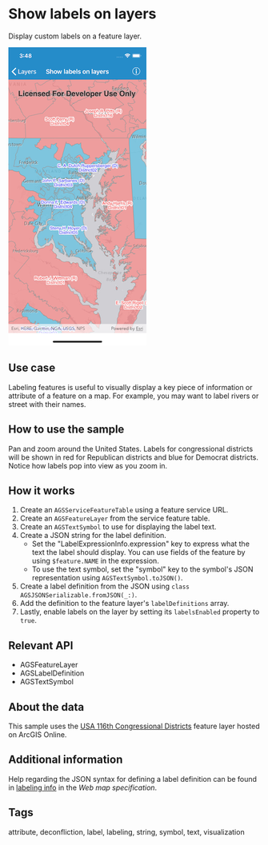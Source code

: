 # Show labels on layers

Display custom labels on a feature layer.

![Show labels on layers sample](show-labels.png)

## Use case

Labeling features is useful to visually display a key piece of information or attribute of a feature on a map. For example, you may want to label rivers or street with their names.

## How to use the sample

Pan and zoom around the United States. Labels for congressional districts will be shown in red for Republican districts and blue for Democrat districts. Notice how labels pop into view as you zoom in.

## How it works

1. Create an `AGSServiceFeatureTable` using a feature service URL.
2. Create an `AGSFeatureLayer` from the service feature table.
3. Create an `AGSTextSymbol` to use for displaying the label text.
4. Create a JSON string for the label definition.
    * Set the "LabelExpressionInfo.expression" key to express what the text the label should display. You can use fields of the feature by using `$feature.NAME` in the expression.
    * To use the text symbol, set the "symbol" key to the symbol's JSON representation using `AGSTextSymbol.toJSON()`.
5. Create a label definition from the JSON using `class AGSJSONSerializable.fromJSON(_:)`.
6. Add the definition to the feature layer's `labelDefinitions` array.
7. Lastly, enable labels on the layer by setting its `labelsEnabled` property to `true`.

## Relevant API

* AGSFeatureLayer
* AGSLabelDefinition
* AGSTextSymbol

## About the data

This sample uses the [USA 116th Congressional Districts](https://www.arcgis.com/home/item.html?id=cc6a869374434bee9fefad45e291b779) feature layer hosted on ArcGIS Online.

## Additional information

Help regarding the JSON syntax for defining a label definition can be found in [labeling info](https://developers.arcgis.com/web-map-specification/objects/labelingInfo/) in the *Web map specification*.

## Tags

attribute, deconfliction, label, labeling, string, symbol, text, visualization
